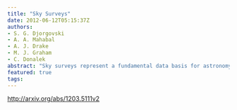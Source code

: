 ```yaml
---
title: "Sky Surveys"
date: 2012-06-12T05:15:37Z
authors:
- S. G. Djorgovski
- A. A. Mahabal
- A. J. Drake
- M. J. Graham
- C. Donalek
abstract: "Sky surveys represent a fundamental data basis for astronomy. We use them to map in a systematic way the universe and its constituents, and to discover new types of objects or phenomena. We review the subject, with an emphasis on the wide-field imaging surveys, placing them in a broader scientific and historical context. Surveys are the largest data generators in astronomy, propelled by the advances in information and computation technology, and have transformed the ways in which astronomy is done. We describe the variety and the general properties of surveys, the ways in which they may be quantified and compared, and offer some figures of merit that can be used to compare their scientific discovery potential. Surveys enable a very wide range of science; that is perhaps their key unifying characteristic. As new domains of the observable parameter space open up thanks to the advances in technology, surveys are often the initial step in their exploration. Science can be done with the survey data alone or a combination of different surveys, or with a targeted follow-up of potentially interesting selected sources. Surveys can be used to generate large, statistical samples of objects that can be studied as populations, or as tracers of larger structures. They can be also used to discover or generate samples of rare or unusual objects, and may lead to discoveries of some previously unknown types. We discuss a general framework of parameter spaces that can be used for an assessment and comparison of different surveys, and the strategies for their scientific exploration. As we move into the Petascale regime, an effective processing and scientific exploitation of such large data sets and data streams poses many challenges, some of which may be addressed in the framework of Virtual Observatory and Astroinformatics, with a broader application of data mining and knowledge discovery technologies."
featured: true
tags:
---
```

http://arxiv.org/abs/1203.5111v2